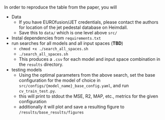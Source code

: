 
In order to reproduce the table from the paper, you will 
- Data 
	- If you have EUROfusion/JET credentials, please contact the authors for location of the jet pedestal database on Heimdall. 
	- Save this to `data/` which is one level above `src/`
- Instal dependencies from `requirements.txt`
- run searches for all models and all input spaces (**TBD**)
    - `chmod +x ./search_all_spaces.sh`
    - `./search_all_spaces.sh`
    - This produces a `.csv` for each model and input space combination in the `results` directory. 
- testing models 
	- Using the optimal parameters from the above search, set the base configuration for the model of choice in `src/configs/{model_name}_base_config.yaml`, and run `cv_train_test.py`. 
	- this will print to stdout the MSE, R2, MAP, etc., metrics for the given configuration
	- additionally it will plot and save a resulting figure to `/results/base_results/figures`

